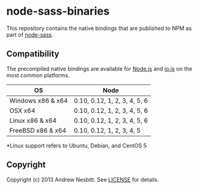 node-sass-binaries
==================

This repository contains the native bindings that are published to NPM as part of [node-sass](https://github.com/sass/node-sass).

## Compatibility

The precompiled native bindings are available for [Node.js](http://nodejs.org/) and [io.js](https://iojs.org/) on the most common platforms.


OS | Node
------------ | -------------
Windows x86 & x64 | 0.10, 0.12, 1, 2, 3, 4, 5, 6
OSX x64 | 0.10, 0.12, 1, 2, 3, 4, 5, 6
Linux x86 & x64 | 0.10, 0.12, 1, 2, 3, 4, 5, 6
FreeBSD x86 & x64 | 0.10, 0.12, 1, 2, 3, 4, 5

*Linux support refers to Ubuntu, Debian, and CentOS 5


## Copyright

Copyright (c) 2013 Andrew Nesbitt. See [LICENSE](https://github.com/sass/node-sass-binaries/blob/master/LICENSE) for details.
